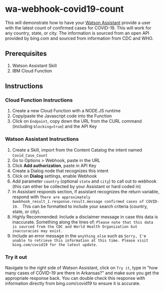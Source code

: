 # wa-webhook-covid19-count

This will demonstrate how to have your [Watson Assistant](https://www.ibm.com/cloud/watson-assistant/) provide a user with the latest count of confirmed cases for COVID-19. This will work for any country, state, or city. The information is sourced from an open API provided by bing.com and sourced from information from CDC and WHO.

## Prerequisites
1. Watson Assistant Skill
2. IBM Cloud Function

## Instructions

### Cloud Function Instructions
1. Create a new Cloud Function with a NODE.JS runtime
2. Copy/paste the Javascript code into the Function
3. Click on `Endpoint`,  copy down the URL from the CURL command (including `blocking=true`) and the API Key

### Watson Assistant Instructions
1. Create a Skill, import from the Content Catalog the intent named `Covid_Case_Count`
2. Go to Options > Webhook, paste in the URL
3. Click **Add authorization**, paste in API Key
4. Create a Dialog node that recognizes this intent
5. Click on **Dialog** settings, enable Webhook
6. Add parameter `country` (optional `state` and `city`) to call out to webhook (this can either be collected by your Assistant or hard coded in)
7. In Assistant responds section, if assistant recognizes the return variable, respond with `There are approximately $webhook_result_1.response.result.message confirmed cases of COVID-19. ` This can be formatted to include your search criteria (country, state, or city).
8. Highly Recommended: Include a disclaimer message in case this data is inaccurate. Something along the lines of: `Please note that this data is sourced from the CDC and World Health Organization but inaccuracies may exist.`
8. Include an error message in the `anything_else` such as `Sorry, I'm unable to retrieve this information at this time. Please visit bing.com/covid19 for the latest update.`

### Try it out
Navigate to the right side of Watson Assistant, click on `Try it`, type in "how many cases of COVID-19 are there in Arkansas?" and make sure you get the appropriate response back. You can double check this response with information directly from bing.com/covid19 to ensure it is accurate.
